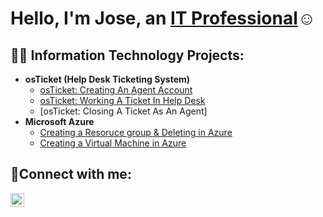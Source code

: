 <h1>Hello, I'm Jose, an <a href="https://linkedin.com/in/JoseMendoza">IT Professional</a>☺</h1>

<h2>👨‍💻 Information Technology Projects:</h2>

- <b>osTicket (Help Desk Ticketing System)</b>
  - [osTicket: Creating An Agent Account](https://github.com/SMendoza8197/osticket-AgentCreation)
  - [osTicket: Working A Ticket In Help Desk](https://github.com/SMendoza8197/osTicket-HelpDesk/blob/main/README.md)
  - [osTicket: Closing A Ticket As An Agent]
- <b>Microsoft Azure</b>  
  - [Creating a Resoruce group & Deleting in Azure](https://github.com/SMendoza8197/ResourceGroupLab)
  - [Creating a Virtual Machine in Azure](https://github.com/SMendoza8197/VirtualMachineLab/blob/main/README.md)

<h2>🤳Connect with me:</h2>

[<img align="left" alt="Josh | LinkedIn" width="22px" src="https://cdn.jsdelivr.net/npm/simple-icons@v3/icons/linkedin.svg" />][linkedin]

[linkedin]: https://www.linkedin.com/in/jose-mendoza-santos-2b0710359/

